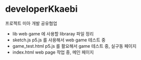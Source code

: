 # developerKkaebi
 프로젝트 미아 개발 공유협업

- lib
    web game 에 사용할 libraray 파일 정리
- sketch.js
    p5.js 를 사용해서 web game 테스트 중
- game_test.html
    p5.js 를 활요해서 game 테스트 중, 실구동 페이지
- index.html 
    web page 작업 중, 메인 페이지 